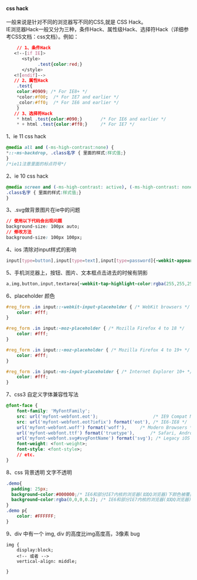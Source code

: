 #### css hack
一般来说是针对不同的浏览器写不同的CSS,就是 CSS Hack。<br>
IE浏览器Hack一般又分为三种，条件Hack、属性级Hack、选择符Hack（详细参考CSS文档：css文档）。例如：
```css
    // 1、条件Hack
   <!--[if IE]>
      <style>
            .test{color:red;}
      </style>
   <![endif]-->
   // 2、属性Hack
    .test{
    color:#0909; /* For IE8+ */
    *color:#f00;  /* For IE7 and earlier */
    _color:#ff0;  /* For IE6 and earlier */
    }
   // 3、选择符Hack
    * html .test{color:#090;}       /* For IE6 and earlier */
    * + html .test{color:#ff0;}     /* For IE7 */
```



1、ie 11 css hack
```css
@media all and (-ms-high-contrast:none) { 
*::-ms-backdrop, .class名字 { 里面的样式:样式值;} 
} 
/*ie11注意里面的标点符号*/ 
```
2、ie 10 css hack
```css
@media screen and (-ms-high-contrast: active), (-ms-high-contrast: none) { 
.class名字 { 里面的样式:样式值;} 
}
```
3、.svg做背景图片在ie中的问题
```css
// 使用以下代码会出现问题
background-size: 100px auto;
// 修改方法
background-size: 100px 100px;
```

4、ios 清除对input样式的影响
```css
input[type=button],input[type=text],input[type=password]{-webkit-appearance:none;outline:none}
```

5、手机浏览器上，按钮、图片、文本框点击进去的时候有阴影
```css
a,img,button,input,textarea{-webkit-tap-highlight-color:rgba(255,255,255,0);}
```

6、placeholder 颜色
```css
#reg_form .in input::-webkit-input-placeholder { /* WebKit browsers */
    color: #fff;
}

#reg_form .in input:-moz-placeholder { /* Mozilla Firefox 4 to 18 */
    color: #fff;
}

#reg_form .in input::-moz-placeholder { /* Mozilla Firefox 4 to 19+ */
    color: #fff;
}

#reg_form .in input:-ms-input-placeholder { /* Internet Explorer 10+ */
    color: #fff;
}
```

7、css3 自定义字体兼容性写法
```css
@font-face {
    font-family: 'MyFontFamily';
    src: url('myfont-webfont.eot');                     /* IE9 Compat Modes */
    src: url('myfont-webfont.eot?iefix') format('eot'), /* IE6-IE8 */
    url('myfont-webfont.woff') format('woff'),     /* Modern Browsers */
    url('myfont-webfont.ttf') format('truetype'),      /* Safari, Android, iOS */
    url('myfont-webfont.svg#svgFontName') format('svg'); /* Legacy iOS */
    font-weight: <font-weight>;
    font-style: <font-style>;
    // etc.
}
```

8、css 背景透明 文字不透明
```css
.demo{
  padding: 25px;
  background-color:#000000;/* IE6和部分IE7内核的浏览器(如QQ浏览器)下颜色被覆盖 */
  background-color:rgba(0,0,0,0.2); /* IE6和部分IE7内核的浏览器(如QQ浏览器)会读懂，但解析为透明 */
}
.demo p{
    color: #FFFFFF;
}
```

9、div 中有一个 img, div 的高度比img高度高，3像素 bug
```
img {
    display:block;
    <!-- 或者 -->
    vertical-align: middle;
    
}
```
